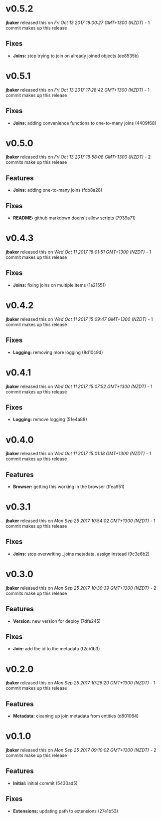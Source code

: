 
<!---
<div data-major="0" data-minor="5" data-patch="2" data-commit="ee8535b" class="release-body commit">
-->

# v0.5.2
**jbaker** released this on *Fri Oct 13 2017 18:00:27 GMT+1300 (NZDT)* - 1 commit makes up this release

## Fixes
* **Joins:** stop trying to join on already joined objects (ee8535b)



<!---
<div data-major="0" data-minor="5" data-patch="1" data-commit="4409f68" class="release-body commit">
-->

# v0.5.1
**jbaker** released this on *Fri Oct 13 2017 17:28:42 GMT+1300 (NZDT)* - 1 commit makes up this release

## Fixes
* **Joins:** adding convenience functions to one-to-many joins (4409f68)



<!---
<div data-major="0" data-minor="5" data-patch="0" data-commit="fdb8a28" class="release-body commit">
-->

# v0.5.0
**jbaker** released this on *Fri Oct 13 2017 16:58:08 GMT+1300 (NZDT)* - 2 commits make up this release

## Features
* **Joins:** adding one-to-many joins (fdb8a28)


## Fixes
* **README:** github markdown doens't allow scripts (7939a71)



<!---
<div data-major="0" data-minor="4" data-patch="3" data-commit="1a21551" class="release-body commit">
-->

# v0.4.3
**jbaker** released this on *Wed Oct 11 2017 18:01:51 GMT+1300 (NZDT)* - 1 commit makes up this release

## Fixes
* **Joins:** fixing joins on multiple items (1a21551)



<!---
<div data-major="0" data-minor="4" data-patch="2" data-commit="8d10c9d" class="release-body commit">
-->

# v0.4.2
**jbaker** released this on *Wed Oct 11 2017 15:09:47 GMT+1300 (NZDT)* - 1 commit makes up this release

## Fixes
* **Logging:** removing more logging (8d10c9d)



<!---
<div data-major="0" data-minor="4" data-patch="1" data-commit="51e4a88" class="release-body commit">
-->

# v0.4.1
**jbaker** released this on *Wed Oct 11 2017 15:07:52 GMT+1300 (NZDT)* - 1 commit makes up this release

## Fixes
* **Logging:** remove logging (51e4a88)



<!---
<div data-major="0" data-minor="4" data-patch="0" data-commit="ffea951" class="release-body commit">
-->

# v0.4.0
**jbaker** released this on *Wed Oct 11 2017 15:01:18 GMT+1300 (NZDT)* - 1 commit makes up this release

## Features
* **Browser:** getting this working in the browser (ffea951)



<!---
<div data-major="0" data-minor="3" data-patch="1" data-commit="9c3e6b2" class="release-body commit">
-->

# v0.3.1
**jbaker** released this on *Mon Sep 25 2017 10:54:02 GMT+1300 (NZDT)* - 1 commit makes up this release

## Fixes
* **Joins:** stop overwriting _joins metadata, assign instead (9c3e6b2)



<!---
<div data-major="0" data-minor="3" data-patch="0" data-commit="f2cb1b3" class="release-body commit">
-->

# v0.3.0
**jbaker** released this on *Mon Sep 25 2017 10:30:39 GMT+1300 (NZDT)* - 2 commits make up this release

## Features
* **Version:** new version for deploy (7dfe245)


## Fixes
* **Join:** add the id to the metadata (f2cb1b3)



<!---
<div data-major="0" data-minor="2" data-patch="0" data-commit="d801084" class="release-body commit">
-->

# v0.2.0
**jbaker** released this on *Mon Sep 25 2017 10:26:20 GMT+1300 (NZDT)* - 1 commit makes up this release

## Features
* **Metadata:** cleaning up join metadata from entities (d801084)



<!---
<div data-major="0" data-minor="1" data-patch="0" data-commit="27e1b53" class="release-body commit">
-->

# v0.1.0
**jbaker** released this on *Mon Sep 25 2017 09:10:02 GMT+1300 (NZDT)* - 2 commits make up this release

## Features
* **Initial:** initial commit (5430ad5)


## Fixes
* **Extensions:** updating path to extensions (27e1b53)


